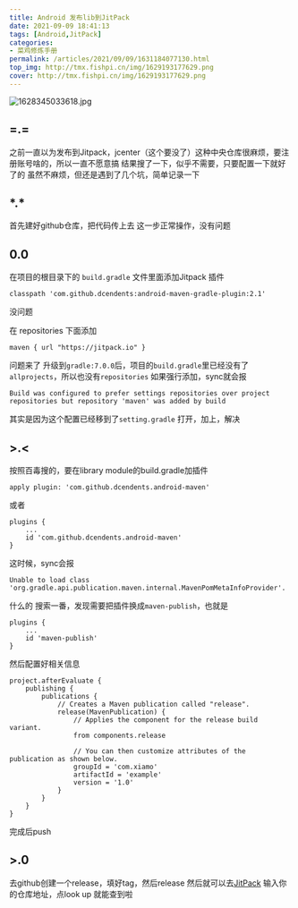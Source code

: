 ```yaml
---
title: Android 发布lib到JitPack
date: 2021-09-09 18:41:13
tags: [Android,JitPack]
categories: 
- 菜鸡修炼手册
permalink: /articles/2021/09/09/1631184077130.html
top_img: http://tmx.fishpi.cn/img/1629193177629.png
cover: http://tmx.fishpi.cn/img/1629193177629.png
---
```

![1628345033618.jpg](http://tmx.fishpi.cn/img/1629193177629.png)

## =.= 
之前一直以为发布到Jitpack，jcenter（这个要没了）这种中央仓库很麻烦，要注册账号啥的，所以一直不愿意搞
结果搜了一下，似乎不需要，只要配置一下就好了的
虽然不麻烦，但还是遇到了几个坑，简单记录一下

## \*.\*
首先建好github仓库，把代码传上去
这一步正常操作，没有问题

## 0.0
在项目的根目录下的 `build.gradle` 文件里面添加Jitpack 插件
```
classpath 'com.github.dcendents:android-maven-gradle-plugin:2.1'
```
没问题

在 repositories 下面添加
```
maven { url "https://jitpack.io" }
```
问题来了
升级到`gradle:7.0.0`后，项目的`build.gradle`里已经没有了`allprojects`，所以也没有`repositories`
如果强行添加，sync就会报
```
Build was configured to prefer settings repositories over project repositories but repository 'maven' was added by build
```
其实是因为这个配置已经移到了`setting.gradle`
打开，加上，解决

## >.<
按照百毒搜的，要在library module的build.gradle加插件
```
apply plugin: 'com.github.dcendents.android-maven'
```
或者
```
plugins {
    ...
    id 'com.github.dcendents.android-maven'
}
```
这时候，sync会报
```
Unable to load class 'org.gradle.api.publication.maven.internal.MavenPomMetaInfoProvider'.
```
什么的
搜索一番，发现需要把插件换成`maven-publish`，也就是
```
plugins {
    ...
    id 'maven-publish'
}
```

然后配置好相关信息
```
project.afterEvaluate {
    publishing {
        publications {
            // Creates a Maven publication called "release".
            release(MavenPublication) {
                // Applies the component for the release build variant.
                from components.release

                // You can then customize attributes of the publication as shown below.
                groupId = 'com.xiamo'
                artifactId = 'example'
                version = '1.0'
            }
        }
    }
}

```
完成后push

## >.0
去github创建一个release，填好tag，然后release
然后就可以去[JitPack](https://jitpack.io/)
输入你的仓库地址，点look up
就能查到啦